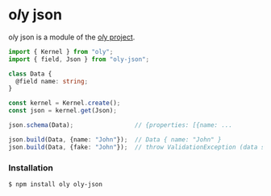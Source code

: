 # o*l*y json

o*l*y json is a module of the [o*l*y project](https://nolyme.github.io/oly).

```ts
import { Kernel } from "oly";
import { field, Json } from "oly-json";

class Data {
  @field name: string;
}

const kernel = Kernel.create();
const json = kernel.get(Json);

json.schema(Data);                 // {properties: [{name: ...

json.build(Data, {name: "John"});  // Data { name: "John" }
json.build(Data, {fake: "John"});  // throw ValidationException (data should have required property 'name')
```

### Installation

```bash
$ npm install oly oly-json
```
